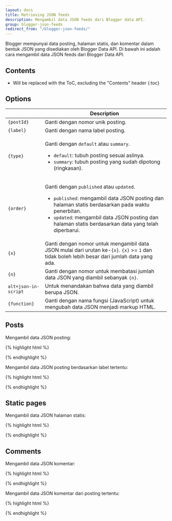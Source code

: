 ```yaml
---
layout: docs
title: Retrieving JSON feeds
description: Mengambil data JSON feeds dari Blogger data API.
group: blogger-json-feeds
redirect_from: "/blogger-json-feeds/"
---
```


Blogger mempunyai data posting, halaman statis, dan komentar dalam bentuk JSON yang disediakan oleh Blogger Data API. Di bawah ini adalah cara mengambil data JSON feeds dari Blogger Data API.

## Contents

* Will be replaced with the ToC, excluding the "Contents" header
{:toc}

## Options

<table class="table table-bordered table-striped table-responsive">
  <thead>
    <tr>
      <th></th>
      <th>Description</th>
    </tr>
  </thead>
  <tbody>
    <tr>
      <td><code>{postId}</code></td>
      <td>Ganti dengan nomor unik posting.</td>
    </tr>
    <tr>
      <td><code>{label}</code></td>
      <td>Ganti dengan nama label posting.</td>
    </tr>
    <tr>
      <td><code>{type}</code></td>
      <td>
        <p>Ganti dengan <code>default</code> atau <code>summary</code>.</p>
        <ul>
          <li><code>default</code>: tubuh posting sesuai aslinya.</li>
          <li><code>summary</code>: tubuh posting yang sudah dipotong (ringkasan).</li>
        </ul>
      </td>
    </tr>
    <tr>
      <td><code>{order}</code></td>
      <td>
        <p>Ganti dengan <code>published</code> atau <code>updated</code>.</p>
        <ul>
          <li><code>published</code>: mengambil data JSON posting dan halaman statis berdasarkan pada waktu penerbitan.</li>
          <li><code>updated</code>: mengambil data JSON posting dan halaman statis berdasarkan data yang telah diperbarui.</li>
        </ul>
      </td>
    </tr>
    <tr>
      <td><code>{x}</code></td>
      <td>Ganti dengan nomor untuk mengambil data JSON mulai dari urutan ke-<code>{x}</code>. <code>{x}</code> &gt;= <code>1</code> dan tidak boleh lebih besar dari jumlah data yang ada.</td>
    </tr>
    <tr>
      <td><code>{n}</code></td>
      <td>Ganti dengan nomor untuk membatasi jumlah data JSON yang diambil sebanyak <code>{n}</code>.</td>
    </tr>
    <tr>
      <td><code>alt=json-in-script</code></td>
      <td>Untuk menandakan bahwa data yang diambil berupa JSON.</td>
    </tr>
    <tr>
      <td><code>{function}</code></td>
      <td>Ganti dengan nama fungsi (JavaScript) untuk mengubah data JSON menjadi markup HTML.</td>
    </tr>
  </tbody>
</table>

## Posts

Mengambil data JSON posting:

{% highlight html %}
<script src="https://example.blogspot.com/feeds/posts/{type}?orderby={order}&amp;start-index={x}&amp;max-results={n}&amp;alt=json-in-script&amp;callback={function}"></script>
{% endhighlight %}

Mengambil data JSON posting berdasarkan label tertentu:

{% highlight html %}
<script src="https://example.blogspot.com/feeds/posts/{type}/-/{label}?orderby={order}&amp;start-index={x}&amp;max-results={n}&amp;alt=json-in-script&amp;callback={function}"></script>
{% endhighlight %}

## Static pages

Mengambil data JSON halaman statis:

{% highlight html %}
<script src="https://example.blogspot.com/feeds/pages/{type}?orderby={order}&amp;start-index={x}&amp;max-results={n}&amp;alt=json-in-script&amp;callback={function}"></script>
{% endhighlight %}

## Comments

Mengambil data JSON komentar:

{% highlight html %}
<script src="https://example.blogspot.com/feeds/comments/{type}?orderby={order}&amp;start-index={x}&amp;max-results={n}&amp;alt=json-in-script&amp;callback={function}"></script>
{% endhighlight %}

Mengambil data JSON komentar dari posting tertentu:

{% highlight html %}
<script src="https://example.blogspot.com/feeds/{postId}/comments/{type}?orderby={order}&amp;start-index={x}&amp;max-results={n}&amp;alt=json-in-script&amp;callback={function}"></script>
{% endhighlight %}
